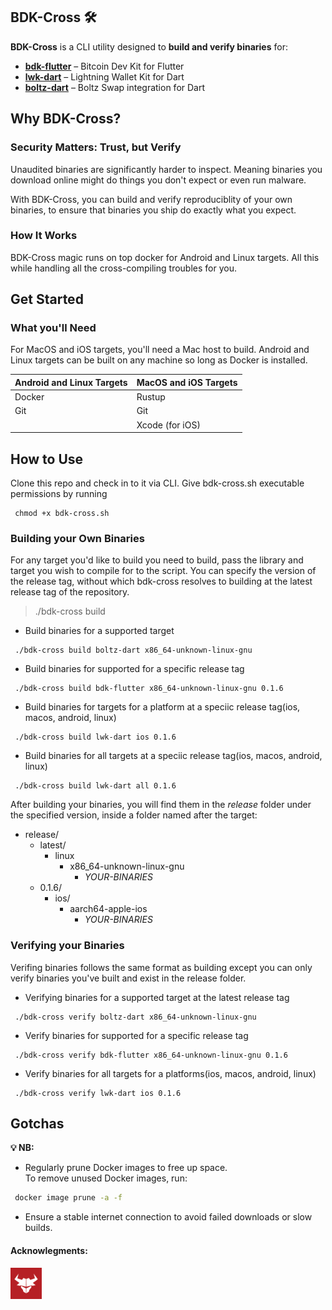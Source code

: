 ## BDK-Cross 🛠️  

**BDK-Cross** is a CLI utility designed to **build and verify binaries** for:  

- **[bdk-flutter](https://github.com/LtbLightning/bdk-flutter.git)** – Bitcoin Dev Kit for Flutter  
- **[lwk-dart](https://github.com/SatoshiPortal/lwk-dart.git)** – Lightning Wallet Kit for Dart  
- **[boltz-dart](https://github.com/SatoshiPortal/boltz-dart.git)** – Boltz Swap integration for Dart  


## Why BDK-Cross?

### Security Matters: Trust, but Verify

Unaudited binaries are significantly harder to inspect. Meaning binaries you download online might do things you don't expect or even run malware.

With BDK-Cross, you can build and verify reproduciblity of your own binaries, to ensure that binaries you ship do exactly what you expect. 

### How It Works
BDK-Cross magic runs on top docker for Android and Linux targets. All this while handling all the cross-compiling troubles for you.

## Get Started
### What you'll Need
For MacOS and iOS targets, you'll need a Mac host to build. Android and Linux targets can be built on any machine so long as Docker is installed.

| **Android and Linux Targets** | **MacOS and iOS Targets** |
|------------------------------|----------------------------|
| Docker                       | Rustup                     |
| Git                          | Git                        |
|                              | Xcode (for iOS)           |

## How to Use

Clone this repo and check in to it via CLI. Give bdk-cross.sh executable permissions by running
```
 chmod +x bdk-cross.sh
```
### Building your Own Binaries

For any target you'd like to build you need to build, pass the library and target you wish to compile for to the script.
You can specify the version of the release tag, without which bdk-cross resolves to building at the latest release tag of the repository.

> ./bdk-cross build <library> <target> <version>

- Build binaries for a supported target

```
 ./bdk-cross build boltz-dart x86_64-unknown-linux-gnu
```
- Build binaries for supported for a specific release tag

```
 ./bdk-cross build bdk-flutter x86_64-unknown-linux-gnu 0.1.6
```
- Build binaries for targets for a platform at a speciic release tag(ios, macos, android, linux)

```
 ./bdk-cross build lwk-dart ios 0.1.6
```
- Build binaries for all targets at a speciic release tag(ios, macos, android, linux)

```
 ./bdk-cross build lwk-dart all 0.1.6
```

After building your binaries, you will find them in the *release* folder under the specified version, inside a folder named after the target:
  - release/
    - latest/
      - linux
        - x86_64-unknown-linux-gnu
          - *YOUR-BINARIES*
    - 0.1.6/
      - ios/
        - aarch64-apple-ios
          - *YOUR-BINARIES*



### Verifying your Binaries
Verifing binaries follows the same format as building except you can only verify binaries you've built and exist in the release folder.

- Verifying binaries for a supported target at the latest release tag

```
 ./bdk-cross verify boltz-dart x86_64-unknown-linux-gnu
```
- Verify binaries for supported for a specific release tag

```
 ./bdk-cross verify bdk-flutter x86_64-unknown-linux-gnu 0.1.6
```
- Verify binaries for all targets for a platforms(ios, macos, android, linux)

```
 ./bdk-cross verify lwk-dart ios 0.1.6
```

## Gotchas
**💡 NB:**  
- Regularly prune Docker images to free up space.  
  To remove unused Docker images, run:  
```sh
 docker image prune -a -f
```
- Ensure a stable internet connection to avoid failed downloads or slow builds.
#### Acknowlegments:

<a href="https://www.bullbitcoin.com/">
  <img src="img/bullbitcoin.png" alt="Sponsor Logo" width="50">
</a>
